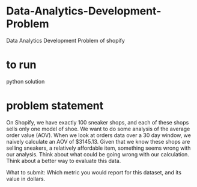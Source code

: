 # Data-Analytics-Development-Problem
Data Analytics Development Problem of shopify

# to run
python solution

# problem statement
On Shopify, we have exactly 100 sneaker shops, and each of these shops sells only one model of shoe. We want to do some analysis of the average order value (AOV). When we look at orders data over a 30 day window, we naively calculate an AOV of $3145.13. Given that we know these shops are selling sneakers, a relatively affordable item, something seems wrong with our analysis. Think about what could be going wrong with our calculation. Think about a better way to evaluate this data. 

What to submit: Which metric you would report for this dataset, and its value in dollars.



